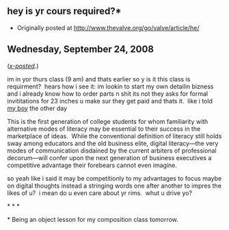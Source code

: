 ## hey is yr cours required?*

 * Originally posted at http://www.thevalve.org/go/valve/article/he/

##  Wednesday, September 24, 2008 

(_[x-posted](http://acephalous.typepad.com/acephalous/)_.)

im in yor thurs class (9 am) and thats earlier so y is it this class is requirment?  hears how i see it: im lookin to start my own detailin bizness and i already know how to order parts n shit its not they asks for formal invititations for 23 inches u make sur they get paid and thats it.  like i told [my boy](http://acephalous.typepad.com/acephalous/2006/02/sample_student_.html) the other day

This is the first generation of college students for whom familiarity with alternative modes of literacy may be essential to their success in the marketplace of ideas.  While the conventional definition of literacy still holds sway among educators and the old business elite, digital literacy—the very modes of communication disdained by the current arbiters of professional decorum—will confer upon the next generation of business executives a competitive advantage their forebears cannot even imagine.

so yeah like i said it may be competitionly to my advantages to focus maybe on digital thoughts instead a stringing words one after another to impres the likes of u?  i mean do u even care about yr rims.  whut u drive yo?

\* \* \*

\* Being an object lesson for my composition class tomorrow.

